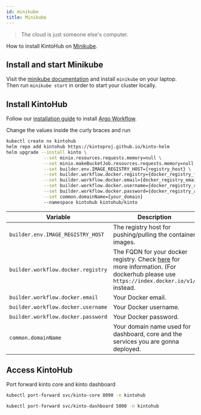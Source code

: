 ```yaml
---
id: minikube
title: Minikube
---
```


> The cloud is just someone else's computer.

How to install KintoHub on [Minikube](https://minikube.sigs.k8s.io/docs/).

## Install and start Minikube

Visit the [minikube documentation](https://minikube.sigs.k8s.io/docs/start/) and install `minikube` on your laptop.  
Then run `minikube start` in order to start your cluster locally.

## Install KintoHub

Follow our [installation guide](../getting-started/installation.md#install-argo-workflow) to install [Argo Workflow](https://argoproj.github.io/projects/argo/).

Change the values inside the curly braces and run

```sh
kubectl create ns kintohub
helm repo add kintohub https://kintoproj.github.io/kinto-helm
helm upgrade --install kinto \
              --set minio.resources.requests.memory=null \
              --set minio.makeBucketJob.resources.requests.memory=null \
              --set builder.env.IMAGE_REGISTRY_HOST={registry_host} \
              --set builder.workflow.docker.registry={docker_registry_fqdn} \
              --set builder.workflow.docker.email={docker_registry_email} \
              --set builder.workflow.docker.username={docker_registry_account_username} \
              --set builder.workflow.docker.password={docker_registry_account_password} \
              --set common.domainName={your_domain}
              --namespace kintohub kintohub/kinto
```

| Variable | Description |
| ------------- | ----------- |
| `builder.env.IMAGE_REGISTRY_HOST` | The registry host for pushing/pulling the container images. |
| `builder.workflow.docker.registry` | The FQDN for your docker registry. Check [here](https://kubernetes.io/docs/tasks/configure-pod-container/pull-image-private-registry/#create-a-secret-by-providing-credentials-on-the-command-line) for more information. (For dockerhub please use `https://index.docker.io/v1/` instead. |
| `builder.workflow.docker.email` | Your Docker email. |
| `builder.workflow.docker.username` | Your Docker username. |
| `builder.workflow.docker.password` | Your Docker password. |
| `common.domainName` | Your domain name used for dashboard, core and the services you are gonna deployed. |

## Access KintoHub

Port forward kinto core and kinto dashboard

```sh
kubectl port-forward svc/kinto-core 8090 -n kintohub

kubectl port-forward svc/kinto-dashboard 5000 -n kintohub
```
